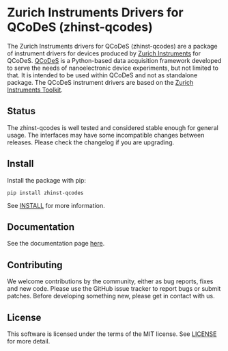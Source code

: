 # Zurich Instruments Drivers for QCoDeS (zhinst-qcodes)
The Zurich Instruments drivers for QCoDeS (zhinst-qcodes) are a package of instrument drivers for devices produced by [Zurich Instruments](https://www.zhinst.com) for QCoDeS. [QCoDeS](http://qcodes.github.io/Qcodes) is a Python-based data acquisition framework developed to serve the needs of nanoelectronic device experiments, but not limited to that. It is intended to be used within QCoDeS and not as standalone package. The QCoDeS instrument drivers are based on the [Zurich Instruments Toolkit](https://github.com/zhinst/zhinst-toolkit).

## Status
The zhinst-qcodes is well tested and considered stable enough for general usage. The interfaces may have some incompatible changes between releases. Please check the changelog if you are upgrading.

## Install

Install the package with pip:

```
pip install zhinst-qcodes
```

See [INSTALL](INSTALL.md) for more information.

## Documentation
See the documentation page [here](https://docs.zhinst.com/zhinst-qcodes/en/latest).

## Contributing
We welcome contributions by the community, either as bug reports, fixes and new code. Please use the GitHub issue tracker to report bugs or submit patches. Before developing something new, please get in contact with us. 

## License
This software is licensed under the terms of the MIT license. See [LICENSE](LICENSE) for more detail.


